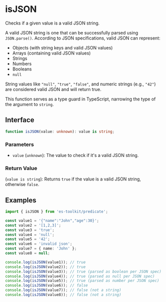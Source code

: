 # isJSON

Checks if a given value is a valid JSON string.

A valid JSON string is one that can be successfully parsed using `JSON.parse()`. According to JSON
specifications, valid JSON can represent:

- Objects (with string keys and valid JSON values)
- Arrays (containing valid JSON values)
- Strings
- Numbers
- Booleans
- `null`

String values like `"null"`, `"true"`, `"false"`, and numeric strings (e.g., `"42"`) are considered
valid JSON and will return true.

This function serves as a type guard in TypeScript, narrowing the type of the argument to `string`.

## Interface

```typescript
function isJSON(value: unknown): value is string;
```

### Parameters

- `value` (`unknown`): The value to check if it's a valid JSON string.

### Return Value

(`value is string`): Returns `true` if the value is a valid JSON string, otherwise `false`.

## Examples

```typescript
import { isJSON } from 'es-toolkit/predicate';

const value1 = '{"name":"John","age":30}';
const value2 = '[1,2,3]';
const value3 = 'true';
const value4 = 'null';
const value5 = '42';
const value6 = 'invalid json';
const value7 = { name: 'John' };
const value8 = null;

console.log(isJSON(value1)); // true
console.log(isJSON(value2)); // true
console.log(isJSON(value3)); // true (parsed as boolean per JSON spec)
console.log(isJSON(value4)); // true (parsed as null per JSON spec)
console.log(isJSON(value5)); // true (parsed as number per JSON spec)
console.log(isJSON(value6)); // false
console.log(isJSON(value7)); // false (not a string)
console.log(isJSON(value8)); // false (not a string)
```
